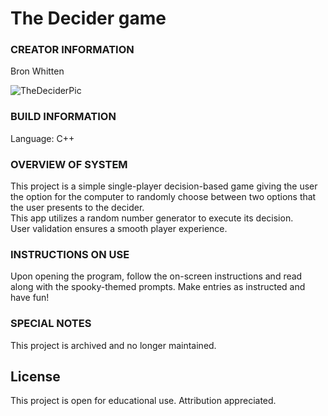 # The Decider game

### CREATOR INFORMATION

Bron Whitten

![TheDeciderPic](https://github.com/user-attachments/assets/8d06a099-5f5e-4feb-91b2-6f25b4ed5322)

### BUILD INFORMATION

Language: C++

### OVERVIEW OF SYSTEM

This project is a simple single-player decision-based game giving the user the option for the computer to randomly choose between two options that the user presents to the decider.  
This app utilizes a random number generator to execute its decision.  
User validation ensures a smooth player experience.  

### INSTRUCTIONS ON USE

Upon opening the program, follow the on-screen instructions and read along with the spooky-themed prompts. Make entries as instructed and have fun!

### SPECIAL NOTES

This project is archived and no longer maintained.

## License  

This project is open for educational use. Attribution appreciated.
